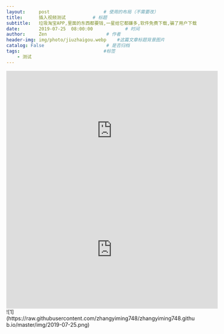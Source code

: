 ```yaml
---
layout:     post                    # 使用的布局（不需要改）
title:      插入视频测试          # 标题
subtitle:   垃圾淘宝APP,里面的东西都要钱,一星给它都嫌多,软件免费下载,骗了用户下载,使用过程中不断引导用户充钱,简直是个无底洞!   #副标题
date:       2019-07-25  08:00:00            # 时间
author:     Zen                      # 作者
header-img: img/photo/jiuzhaigou.webp    #这篇文章标题背景图片
catalog: False                       # 是否归档
tags:                               #标签
    - 测试
---
```


<iframe width="560" height="315" src="https://www.youtube.com/embed/7ebZbIwQtik" frameborder="0" allow="accelerometer; autoplay; encrypted-media; gyroscope; picture-in-picture" allowfullscreen></iframe>
<iframe width="560" height="315" src="https://www.youtube.com/embed/RgTf8RM_HXo" frameborder="0" allow="accelerometer; autoplay; encrypted-media; gyroscope; picture-in-picture" allowfullscreen></iframe>
![1](https://raw.githubusercontent.com/zhangyiming748/zhangyiming748.github.io/master/img/2019-07-25.png)
